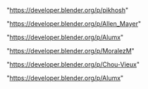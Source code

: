 "https://developer.blender.org/p/pikhosh"

"https://developer.blender.org/p/Allen_Mayer"

"https://developer.blender.org/p/Alumx"

"https://developer.blender.org/p/MoralezM"

 
"https://developer.blender.org/p/Chou-Vieux"


"https://developer.blender.org/p/Alumx"


 

